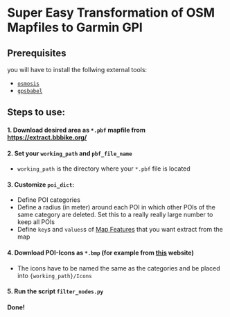 # Super Easy Transformation of OSM Mapfiles to Garmin GPI

## Prerequisites
you will have to install the follwing external tools:
-  [`osmosis`](https://github.com/openstreetmap/osmosis)
-  [`gpsbabel`](https://github.com/GPSBabel/gpsbabel)

## Steps to use:

#### 1. Download desired area as `*.pbf` mapfile from https://extract.bbbike.org/
#### 2. Set your `working_path` and `pbf_file_name`
- `working_path` is the directory where your `*.pbf` file is located
#### 3. Customize `poi_dict`:
- Define POI categories
- Define a radius (in meter) around each POI in which other POIs of the same category are deleted. Set this to a really really large number to keep all POIs
- Define `key`s and `values`s of [Map Features](https://wiki.openstreetmap.org/wiki/Map_features) that you want extract from the map
#### 4. Download POI-Icons as `*.bmp` (for example from [this](https://www.pocketnavigation.de/poidownload/pocketnavigation/de/?device-format-id=4&country=DE#selection-step2) website)
- The icons have to be named the same as the categories and be placed into `{working_path}/Icons`
#### 5. Run the script `filter_nodes.py`
#### Done!
